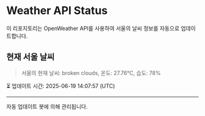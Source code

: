 
# Weather API Status

이 리포지토리는 OpenWeather API를 사용하여 서울의 날씨 정보를 자동으로 업데이트합니다.

## 현재 서울 날씨
> 서울의 현재 날씨: broken clouds, 온도: 27.76°C, 습도: 78%

⏳ 업데이트 시간: 2025-06-19 14:07:57 (UTC)

---
자동 업데이트 봇에 의해 관리됩니다.
